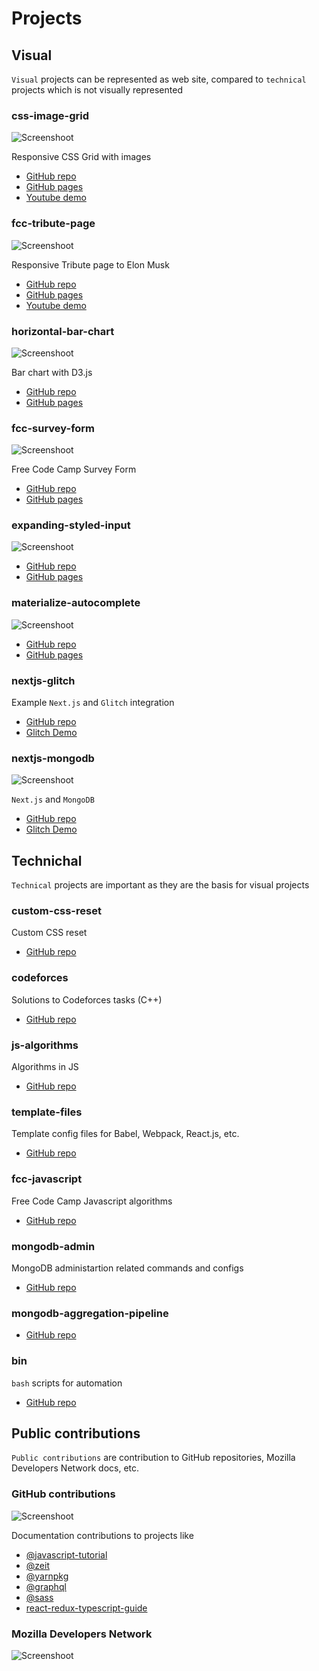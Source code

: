 # Projects


## Visual

`Visual` projects can be represented as web site, compared to `technical` projects which is not visually represented

### css-image-grid

![Screenshoot](img/css-grid.png)

Responsive CSS Grid with images

- [GitHub repo](https://github.com/kvoncode/css-image-grid)
- [GitHub pages](https://kvoncode.github.io/css-image-grid/)
- [Youtube demo](https://youtu.be/xdxTXP1x_Uo)

### fcc-tribute-page

![Screenshoot](img/elon.png)


Responsive Tribute page to Elon Musk

- [GitHub repo](https://github.com/kvoncode/fcc-tribute-page)
- [GitHub pages](https://kvoncode.github.io/fcc-tribute-page/)
- [Youtube demo](https://youtu.be/8j7-l2hCNR8)

### horizontal-bar-chart

![Screenshoot](img/bar-chart.png)


Bar chart with D3.js

- [GitHub repo](https://github.com/kvoncode/horizontal-bar-chart)
- [GitHub pages](https://kvoncode.github.io/horizontal-bar-chart/)

### fcc-survey-form

![Screenshoot](img/form.png)


Free Code Camp Survey Form

- [GitHub repo](https://github.com/kvoncode/fcc-survey-form)
- [GitHub pages](https://kvoncode.github.io/fcc-survey-form/)

### expanding-styled-input

![Screenshoot](img/expand.png)


- [GitHub repo](https://github.com/kvoncode/expanding-styled-input)
- [GitHub pages](https://kvoncode.github.io/expanding-styled-input/)

### materialize-autocomplete


![Screenshoot](img/materialize.png)


- [GitHub repo](https://github.com/kvoncode/materialize-autocomplete)
- [GitHub pages](https://kvoncode.github.io/materialize-autocomplete/)

### nextjs-glitch


Example `Next.js` and `Glitch` integration

- [GitHub repo](https://github.com/kvoncode/nextjs-glitch)
- [Glitch Demo](https://kvoncode-nextjs-glitch.glitch.me/)

### nextjs-mongodb

![Screenshoot](img/register.png)


`Next.js` and `MongoDB` 

- [GitHub repo](https://github.com/kvoncode/nextjs-mongodb)
- [Glitch Demo](https://kvoncode-nextjs-mongodb.glitch.me/)

## Technichal

`Technical` projects are important as they are the basis for visual projects

### custom-css-reset

Custom CSS reset

- [GitHub repo](https://github.com/kvoncode/custom-css-reset)

### codeforces

Solutions to Codeforces tasks (C++)

- [GitHub repo](https://github.com/kvoncode/codeforces)

### js-algorithms

Algorithms in JS

- [GitHub repo](https://github.com/kvoncode/js-algorithms)

### template-files

Template config files for Babel, Webpack, React.js, etc.

- [GitHub repo](https://github.com/kvoncode/template-files)

### fcc-javascript

Free Code Camp Javascript algorithms

- [GitHub repo](https://github.com/kvoncode/fcc-javascript)

### mongodb-admin

MongoDB administartion related commands and configs

- [GitHub repo](https://github.com/kvoncode/mongodb-admin)

### mongodb-aggregation-pipeline

- [GitHub repo](https://github.com/kvoncode/mongodb-aggregation-pipeline)

### bin

`bash` scripts for automation

- [GitHub repo](https://github.com/kvoncode/bin)


## Public contributions

`Public contributions` are contribution to GitHub repositories, Mozilla Developers Network docs, etc. 

### GitHub contributions

![Screenshoot](img/github-contribution.png)

Documentation contributions to projects like

- [@javascript-tutorial](https://javascript.info/)
- [@zeit](https://github.com/kvoncode?tab=overview&org=zeit)
- [@yarnpkg](https://yarnpkg.com/)
- [@graphql](https://graphql.org/)
- [@sass](https://sass-lang.com/)
- [react-redux-typescript-guide](https://github.com/piotrwitek/react-redux-typescript-guide)

### Mozilla Developers Network

![Screenshoot](img/mdn.png)
